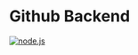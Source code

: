 # Github Backend
[![node.js][node-button]][node]

[node-button]: https://codecov.io/gh/Python-Markdown/markdown/branch/master/graph/badge.svg
[node]: https://nodejs.org/en
